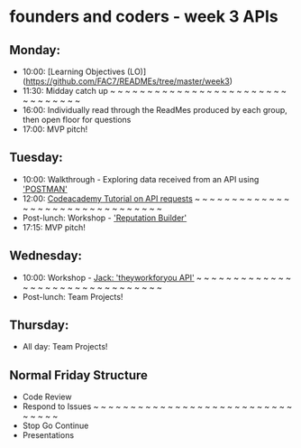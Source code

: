# **founders and coders - week 3 APIs**

## Monday:
* 10:00: [Learning Objectives (LO)] (https://github.com/FAC7/READMEs/tree/master/week3)
* 11:30: Midday catch up
~ ~ ~ ~ ~ ~ ~ ~ ~ ~ ~ ~ ~ ~ ~ ~ ~ ~ ~ ~ ~ ~ ~ ~ ~ ~ ~ ~ ~ ~ ~ ~ 
* 16:00: Individually read through the ReadMes produced by each group, then open floor for questions
* 17:00: MVP pitch!

## Tuesday:
* 10:00: Walkthrough - Exploring data received from an API using ['POSTMAN'](https://www.getpostman.com/)
* 12:00: [Codeacademy Tutorial on API requests](https://www.codecademy.com/courses/javascript-beginner-en-EID4t/0/1?curriculum_id=50ecb8d45f787a6332000042)
~ ~ ~ ~ ~ ~ ~ ~ ~ ~ ~ ~ ~ ~ ~ ~ ~ ~ ~ ~ ~ ~ ~ ~ ~ ~ ~ ~ ~ ~ ~ ~ 
* Post-lunch: Workshop - ['Reputation Builder'](https://github.com/foundersandcoders/book/blob/master/workshops/week3-FAC7.md)
* 17:15: MVP pitch!

## Wednesday:
* 10:00: Workshop - [Jack: 'theyworkforyou API'](http://www.theyworkforyou.com/api/)
~ ~ ~ ~ ~ ~ ~ ~ ~ ~ ~ ~ ~ ~ ~ ~ ~ ~ ~ ~ ~ ~ ~ ~ ~ ~ ~ ~ ~ ~ ~ ~ 
* Post-lunch: Team Projects!

## Thursday:
* All day: Team Projects!

## Normal Friday Structure
* Code Review
* Respond to Issues
~ ~ ~ ~ ~ ~ ~ ~ ~ ~ ~ ~ ~ ~ ~ ~ ~ ~ ~ ~ ~ ~ ~ ~ ~ ~ ~ ~ ~ ~ ~ ~ 
* Stop Go Continue
* Presentations
